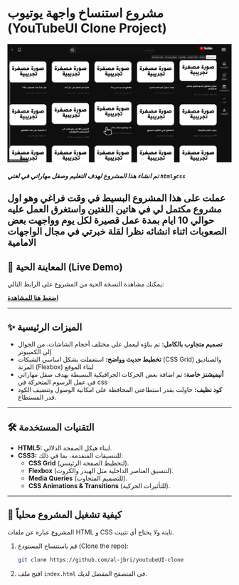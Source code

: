 # مشروع استنساخ واجهة يوتيوب (YouTubeUI Clone Project)

![صورة للمشروع](screenshot.png)
##### تم انشاء هذا المشروع لهدف التعليم وصقل مهاراتي في لغتي `html`و`css`
عملت على هذا المشروع البسيط في وقت فراغي وهو اول مشروع مكتمل لي في هاتين اللغتين واستغرق العمل عليه حوالي 10 ايام بمدة عمل قصيرة لكل يوم وواجهت بعض الصعوبات اثناء انشائه نظرا لقلة خبرتي في مجال الواجهات الامامية
---

## 🚀 المعاينة الحية (Live Demo)

يمكنك مشاهدة النسخة الحية من المشروع على الرابط التالي:

[**اضغط هنا للمشاهدة**](https://al-jbri.github.io/youtubeUI-clone/)


---

## ✨ الميزات الرئيسية

* **تصميم متجاوب بالكامل:** تم بناؤه ليعمل على مختلف أحجام الشاشات، من الجوال إلى الكمبيوتر
* **تخطيط حديث وواضح:** استعملت بشكل اساسي الشبكات (CSS Grid) والصناديق المرنة (Flexbox) لبناء الموقع
* **أنيميشنز خاصة:** تم اضافة بعض الحركات الجرافيكية البسيطة بهدف صقل مهاراتي في عمل الرسوم المتحركة في css
* **كود نظيف:** حاولت بقدر استطاعتي المحافظة على امكانية الوصول وتنضيف الكود قدر المستطاع.

---

## 🛠️ التقنيات المستخدمة

* **HTML5:** لبناء هيكل الصفحة الدلالي.
* **CSS3:** للتنسيقات المتقدمة، بما في ذلك:
    * **CSS Grid** (لتخطيط الصفحة الرئيسي).
    * **Flexbox** (لتنسيق العناصر الداخلية مثل الهيدر والكروت).
    * **Media Queries** (للتصميم المتجاوب).
    * **CSS Animations & Transitions** (للتأثيرات الحركية).

---

## 📂 كيفية تشغيل المشروع محلياً

المشروع عبارة عن ملفات HTML و CSS ثابتة ولا يحتاج أي تثبيت.

1.  قم باستنساخ المستودع (Clone the repo):
    ```bash
    git clone https://github.com/al-jbri/youtubeUI-clone
    ```
2.  افتح ملف `index.html` في المتصفح المفضل لديك.

